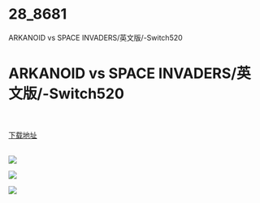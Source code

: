 # 28_8681
ARKANOID vs SPACE INVADERS/英文版/-Switch520
# ARKANOID vs SPACE INVADERS/英文版/-Switch520
 <br/></br>
[下载地址](https://www.switch520.cc/article/8681 "下载地址")
<br/></br>

<p><span style="color: #ffffff;"><strong><img src="https://www.switch520.cc/muke_img/upload_art_editor_20201230-1_09aedf0dac2c15a15f03607b59af458c.jpg"></strong></span></p>
<p><span style="color: #ffffff;"><strong><img src="https://www.switch520.cc/muke_img/upload_art_editor_20201230-1_6a8800c1e3a576e56757a0d6e9f44648.jpeg"></strong></span></p>
<p><span style="color: #ffffff;"><strong><img src="https://www.switch520.cc/muke_img/upload_art_editor_20201230-1_336e72683346cbc3e211986c59f00647.jpg">&nbsp;</strong></span></p>
<p><span style="color: #ffffff;"><strong>&nbsp;</strong></span></p>

